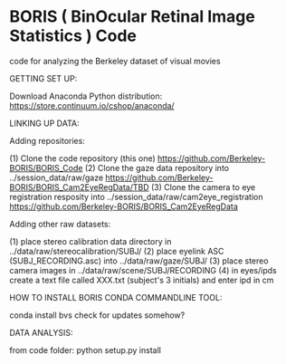 BORIS ( BinOcular Retinal Image Statistics ) Code
===================

code for analyzing the Berkeley dataset of visual movies

GETTING SET UP:

Download Anaconda Python distribution:
https://store.continuum.io/cshop/anaconda/


LINKING UP DATA:

Adding repositories:

(1) Clone the code repository (this one)
	https://github.com/Berkeley-BORIS/BORIS_Code
(2) Clone the gaze data repository into ../session_data/raw/gaze
	https://github.com/Berkeley-BORIS/BORIS_Cam2EyeRegData/TBD
(3) Clone the camera to eye registration resposity into ../session_data/raw/cam2eye_registration
	https://github.com/Berkeley-BORIS/BORIS_Cam2EyeRegData


Adding other raw datasets:

(1) place stereo calibration data directory in ../data/raw/stereocalibration/SUBJ/
(2) place eyelink ASC (SUBJ_RECORDING.asc) into ../data/raw/gaze/SUBJ/
(3) place stereo camera images in ../data/raw/scene/SUBJ/RECORDING
(4) in eyes/ipds create a text file called XXX.txt (subject's 3 initials) and enter ipd in cm

HOW TO INSTALL BORIS CONDA COMMANDLINE TOOL:

conda install bvs
check for updates somehow?

DATA ANALYSIS:

from code folder: python setup.py install



